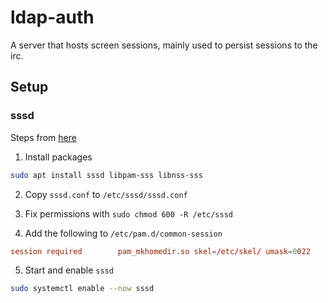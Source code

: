 # ldap-auth

A server that hosts screen sessions, mainly used to persist sessions to the irc.

## Setup

### sssd

Steps from [here](https://kifarunix.com/configure-sssd-for-ldap-authentication-on-ubuntu-20-04/)

1. Install packages

```sh
sudo apt install sssd libpam-sss libnss-sss
```

2. Copy `sssd.conf` to `/etc/sssd/sssd.conf`

3. Fix permissions with `sudo chmod 600 -R /etc/sssd`

4. Add the following to `/etc/pam.d/common-session`

```conf
session required        pam_mkhomedir.so skel=/etc/skel/ umask=0022
```

5. Start and enable `sssd`

```sh
sudo systemctl enable --now sssd
```

